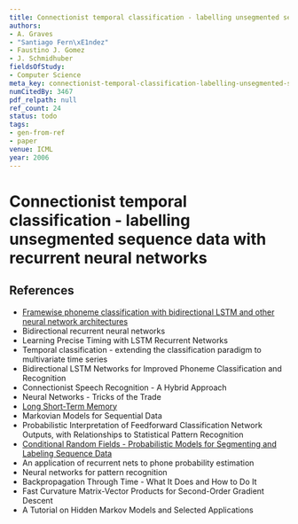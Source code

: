 ```yaml
---
title: Connectionist temporal classification - labelling unsegmented sequence data with recurrent neural networks
authors:
- A. Graves
- "Santiago Fern\xE1ndez"
- Faustino J. Gomez
- J. Schmidhuber
fieldsOfStudy:
- Computer Science
meta_key: connectionist-temporal-classification-labelling-unsegmented-sequence-data-with-recurrent-neural-networks
numCitedBy: 3467
pdf_relpath: null
ref_count: 24
status: todo
tags:
- gen-from-ref
- paper
venue: ICML
year: 2006
---
```


# Connectionist temporal classification - labelling unsegmented sequence data with recurrent neural networks

## References

- [Framewise phoneme classification with bidirectional LSTM and other neural network architectures](./framewise-phoneme-classification-with-bidirectional-lstm-and-other-neural-network-architectures.md)
- Bidirectional recurrent neural networks
- Learning Precise Timing with LSTM Recurrent Networks
- Temporal classification - extending the classification paradigm to multivariate time series
- Bidirectional LSTM Networks for Improved Phoneme Classification and Recognition
- Connectionist Speech Recognition - A Hybrid Approach
- Neural Networks - Tricks of the Trade
- [Long Short-Term Memory](./long-short-term-memory.md)
- Markovian Models for Sequential Data
- Probabilistic Interpretation of Feedforward Classification Network Outputs, with Relationships to Statistical Pattern Recognition
- [Conditional Random Fields - Probabilistic Models for Segmenting and Labeling Sequence Data](./conditional-random-fields-probabilistic-models-for-segmenting-and-labeling-sequence-data.md)
- An application of recurrent nets to phone probability estimation
- Neural networks for pattern recognition
- Backpropagation Through Time - What It Does and How to Do It
- Fast Curvature Matrix-Vector Products for Second-Order Gradient Descent
- A Tutorial on Hidden Markov Models and Selected Applications
